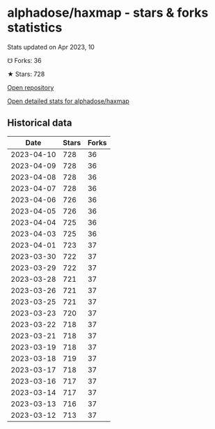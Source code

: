 # alphadose/haxmap - stars & forks statistics

Stats updated on Apr 2023, 10

☋ Forks: 36

★ Stars: 728

[Open repository](https://github.com/alphadose/haxmap)

[Open detailed stats for alphadose/haxmap](https://reviewgithub.com/rep/alphadose/haxmap)

## Historical data
| Date | Stars | Forks |
|------|-------|-------|
| 2023-04-10 | 728 | 36 | 
| 2023-04-09 | 728 | 36 | 
| 2023-04-08 | 728 | 36 | 
| 2023-04-07 | 728 | 36 | 
| 2023-04-06 | 726 | 36 | 
| 2023-04-05 | 726 | 36 | 
| 2023-04-04 | 725 | 36 | 
| 2023-04-03 | 725 | 36 | 
| 2023-04-01 | 723 | 37 | 
| 2023-03-30 | 722 | 37 | 
| 2023-03-29 | 722 | 37 | 
| 2023-03-28 | 721 | 37 | 
| 2023-03-26 | 721 | 37 | 
| 2023-03-25 | 721 | 37 | 
| 2023-03-23 | 720 | 37 | 
| 2023-03-22 | 718 | 37 | 
| 2023-03-21 | 718 | 37 | 
| 2023-03-19 | 718 | 37 | 
| 2023-03-18 | 719 | 37 | 
| 2023-03-17 | 718 | 37 | 
| 2023-03-16 | 717 | 37 | 
| 2023-03-14 | 717 | 37 | 
| 2023-03-13 | 716 | 37 | 
| 2023-03-12 | 713 | 37 | 


